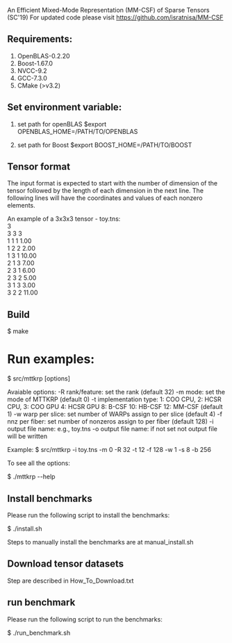 An Efficient Mixed-Mode Representation (MM-CSF) of Sparse Tensors (SC'19)
For updated code please visit https://github.com/isratnisa/MM-CSF

## Requirements:

1. OpenBLAS-0.2.20
2. Boost-1.67.0
3. NVCC-9.2
4. GCC-7.3.0
5. CMake (>v3.2)

## Set environment variable:

1. set path for openBLAS
$export OPENBLAS_HOME=/PATH/TO/OPENBLAS

2. set path for Boost
$export BOOST_HOME=/PATH/TO/BOOST

## Tensor format

The input format is expected to start with the number of dimension of the tensor followed by the length of each dimension in the next line. The following lines will have the coordinates and values of each nonzero elements.

An example of a 3x3x3 tensor - toy.tns:  
3  
3 3 3  
1 1 1 1.00  
1 2 2 2.00  
1 3 1 10.00  
2 1 3 7.00    
2 3 1 6.00    
2 3 2 5.00  
3 1 3 3.00  
3 2 2 11.00   

## Build 

$ make  

# Run examples:

$ src/mttkrp [options]

Avaiable options:
-R rank/feature: set the rank (default 32)
-m mode: set the mode of MTTKRP (default 0)
-t implementation type: 1: COO CPU, 2: HCSR CPU, 3: COO GPU 4: HCSR GPU  8: B-CSF 10: HB-CSF 12: MM-CSF (default 1)
-w warp per slice: set number of WARPs assign to per slice  (default 4)
-f nnz per fiber: set number of nonzeros assign to per fiber (default 128)
-i output file name: e.g., toy.tns
-o output file name: if not set not output file will be written
        
Example:
$ src/mttkrp -i toy.tns -m 0 -R 32 -t 12 -f 128 -w 1 -s 8 -b 256

To see all the options: 

$ ./mttkrp --help

## Install benchmarks

Please run the following script to install the benchmarks:

$ ./install.sh

Steps to manually install the benchmarks are at manual_install.sh

## Download tensor datasets

Step are described in How_To_Download.txt

## run benchmark

Please run the following script to run the benchmarks:

$ ./run_benchmark.sh


